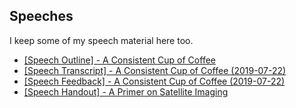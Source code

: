 ## Speeches

I keep some of my speech material here too.

- [[Speech Outline] - A Consistent Cup of Coffee](toastmasters/speeches/consistent-coffee)
- [[Speech Transcript] - A Consistent Cup of Coffee (2019-07-22)](toastmasters/speeches/consistent-coffee-transcript)
- [[Speech Feedback] - A Consistent Cup of Coffee (2019-07-22)](https://storage.googleapis.com/acmiyaguchi/toastmasters/feedback/2019-07-22-coffee-eval-3.pdf)
- [[Speech Handout] - A Primer on Satellite Imaging](toastmasters/speeches/satellite-imagery-handout)
